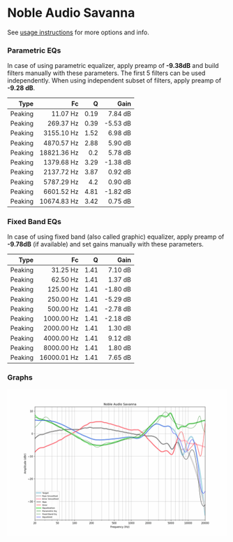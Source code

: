 # Noble Audio Savanna
See [usage instructions](https://github.com/jaakkopasanen/AutoEq#usage) for more options and info.

### Parametric EQs
In case of using parametric equalizer, apply preamp of **-9.38dB** and build filters manually
with these parameters. The first 5 filters can be used independently.
When using independent subset of filters, apply preamp of **-9.28 dB**.

| Type    | Fc          |    Q | Gain     |
|--------:|------------:|-----:|---------:|
| Peaking | 11.07 Hz    | 0.19 | 7.84 dB  |
| Peaking | 269.37 Hz   | 0.39 | -5.53 dB |
| Peaking | 3155.10 Hz  | 1.52 | 6.98 dB  |
| Peaking | 4870.57 Hz  | 2.88 | 5.90 dB  |
| Peaking | 18821.36 Hz | 0.2  | 5.78 dB  |
| Peaking | 1379.68 Hz  | 3.29 | -1.38 dB |
| Peaking | 2137.72 Hz  | 3.87 | 0.92 dB  |
| Peaking | 5787.29 Hz  | 4.2  | 0.90 dB  |
| Peaking | 6601.52 Hz  | 4.81 | -1.82 dB |
| Peaking | 10674.83 Hz | 3.42 | 0.75 dB  |

### Fixed Band EQs
In case of using fixed band (also called graphic) equalizer, apply preamp of **-9.78dB**
(if available) and set gains manually with these parameters.

| Type    | Fc          |    Q | Gain     |
|--------:|------------:|-----:|---------:|
| Peaking | 31.25 Hz    | 1.41 | 7.10 dB  |
| Peaking | 62.50 Hz    | 1.41 | 1.37 dB  |
| Peaking | 125.00 Hz   | 1.41 | -1.80 dB |
| Peaking | 250.00 Hz   | 1.41 | -5.29 dB |
| Peaking | 500.00 Hz   | 1.41 | -2.78 dB |
| Peaking | 1000.00 Hz  | 1.41 | -2.18 dB |
| Peaking | 2000.00 Hz  | 1.41 | 1.30 dB  |
| Peaking | 4000.00 Hz  | 1.41 | 9.12 dB  |
| Peaking | 8000.00 Hz  | 1.41 | 1.80 dB  |
| Peaking | 16000.01 Hz | 1.41 | 7.65 dB  |

### Graphs
![](./Noble%20Audio%20Savanna.png)